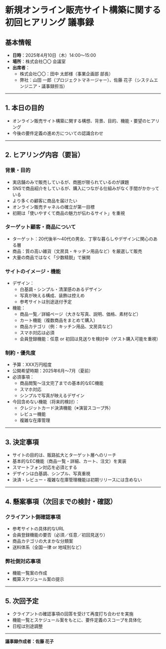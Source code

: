 # 新規オンライン販売サイト構築に関する初回ヒアリング 議事録

## 基本情報
- **日時**：2025年4月10日（木）14:00～15:00  
- **場所**：株式会社〇〇 会議室  
- **出席者**：  
  - 株式会社〇〇：田中 太郎様（事業企画部 部長）  
  - 弊社：山田 一郎（プロジェクトマネージャー）、佐藤 花子（システムエンジニア・議事録担当）

---

## 1. 本日の目的
- オンライン販売サイト構築に関する構想、背景、目的、機能・要望のヒアリング
- 今後の要件定義の進め方についての認識合わせ

---

## 2. ヒアリング内容（要旨）

### 背景・目的
- 実店舗のみで販売しているが、商圏が限られているのが課題
- SNSで商品紹介をしているが、購入につながる仕組みがなく手間がかかっている
- より多くの顧客に商品を届けたい
- オンライン販売チャネルの確立が第一目標
- 初期は「使いやすくて商品の魅力が伝わるサイト」を重視

### ターゲット顧客・商品について
- ターゲット：20代後半〜40代の男女、丁寧な暮らしやデザインに関心のある層
- 商品：質の高い雑貨（文房具・キッチン用品など）を厳選して販売
- 大量の商品ではなく「少数精鋭」で展開

### サイトのイメージ・機能
- デザイン：
  - 白基調・シンプル・清潔感のあるデザイン
  - 写真が映える構成、装飾は控えめ
  - 参考サイトは別途送付予定
- 機能：
  - 商品一覧／詳細ページ（大きな写真、説明、価格、素材など）
  - カート機能（複数商品をまとめて購入）
  - 商品カテゴリ（例：キッチン用品、文房具など）
  - スマホ対応は必須
  - 会員登録機能：任意 or 初回は見送りを検討中（ゲスト購入可能を重視）

### 制約・優先度
- 予算：XXX万円程度
- 公開希望時期：2025年6月〜7月（夏前）
- 必須事項：
  - 商品閲覧〜注文完了までの基本的なEC機能
  - スマホ対応
  - シンプルで写真が映えるデザイン
- 今回含めない機能（将来的検討）：
  - クレジットカード決済機能（※演習スコープ外）
  - レビュー機能
  - 複雑な在庫管理

---

## 3. 決定事項
- サイトの目的は、販路拡大とターゲット層へのリーチ
- 基本的なEC機能（商品一覧・詳細、カート、注文）を実装
- スマートフォン対応を必須とする
- デザインは白基調、シンプル、写真重視
- 決済・レビュー・複雑な在庫管理機能は初期リリースには含めない

---

## 4. 懸案事項（次回までの検討・確認）
### クライアント側確認事項
- 参考サイトの具体的なURL
- 会員登録機能の要否（必須／任意／初回見送り）
- 商品カテゴリの大まかな分類案
- 送料体系（全国一律 or 地域別など）

### 弊社側対応事項
- 機能一覧案の作成
- 概算スケジュール案の提示

---

## 5. 次回予定
- クライアントの確認事項の回答を受けて再度打ち合わせを実施
- 機能一覧とスケジュール案をもとに、要件定義のスコープを具体化
- 日程は別途調整

---

**議事録作成者：佐藤 花子**